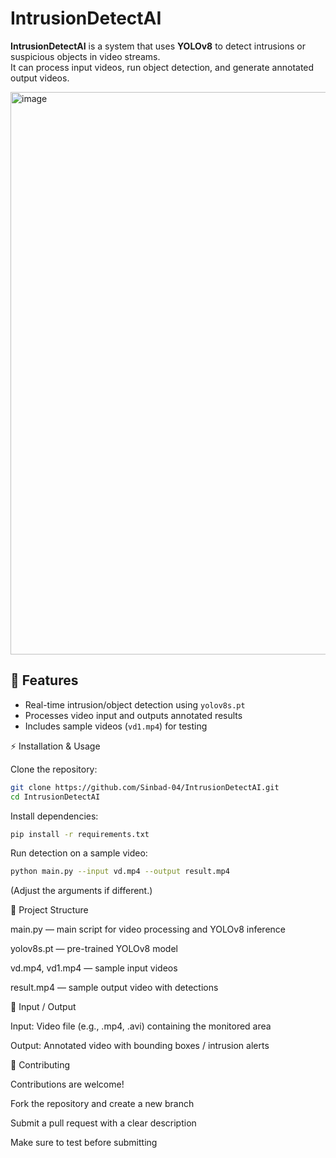﻿# IntrusionDetectAI

 **IntrusionDetectAI** is a system that uses **YOLOv8** to detect intrusions or suspicious objects in video streams.  
It can process input videos, run object detection, and generate annotated output videos.

<img width="1598" height="900" alt="image" src="https://github.com/user-attachments/assets/5d712add-9f4c-49f4-9d73-f12463728117" />


## 🚀 Features
- Real-time intrusion/object detection using `yolov8s.pt`
- Processes video input and outputs annotated results
- Includes sample videos (`vd1.mp4`) for testing

⚡ Installation & Usage

Clone the repository:
```bash
git clone https://github.com/Sinbad-04/IntrusionDetectAI.git
cd IntrusionDetectAI
```

Install dependencies:
```bash
pip install -r requirements.txt
```

Run detection on a sample video:
```bash
python main.py --input vd.mp4 --output result.mp4
```

(Adjust the arguments if different.)

📂 Project Structure

main.py — main script for video processing and YOLOv8 inference

yolov8s.pt — pre-trained YOLOv8 model

vd.mp4, vd1.mp4 — sample input videos

result.mp4 — sample output video with detections

🎯 Input / Output

Input: Video file (e.g., .mp4, .avi) containing the monitored area

Output: Annotated video with bounding boxes / intrusion alerts

🤝 Contributing

Contributions are welcome!

Fork the repository and create a new branch

Submit a pull request with a clear description

Make sure to test before submitting



